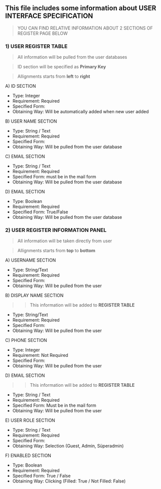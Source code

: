 ## This file includes some information about USER INTERFACE SPECIFICATION 

>YOU CAN FIND RELATIVE INFORMATION ABOUT 2 SECTIONS OF REGISTER PAGE BELOW 



### **1) USER REGISTER TABLE**

>All information will be pulled from the user databases

>ID section will be specified as **Primary Key**

>Allignments starts from **left** to **right**



  A) ID SECTION
  
  - Type: Integer
  - Requirement: Required
  - Specified Form: 
  - Obtaining Way: Will be automatically added when new user added
  
  
   B) USER NAME SECTION
  
  - Type: String / Text
  - Requirement: Required
  - Specified Form: 
  - Obtaining Way: Will be pulled from the user database


   C) EMAIL SECTION
  
  - Type: String / Text
  - Requirement: Required
  - Specified Form: must be in the mail form
  - Obtaining Way: Will be pulled from the user database


   D) EMAIL SECTION
  
  - Type: Boolean
  - Requirement: Required
  - Specified Form: True/False
  - Obtaining Way: Will be pulled from the user database







### **2) USER REGISTER INFORMATION PANEL**

>All information will be taken directly from user

>Allignments starts from **top** to **bottom**



  A) USERNAME SECTION
  
  - Type: String/Text
  - Requirement: Required
  - Specified Form:  
  - Obtaining Way: Will be pulled from the user


  B) DISPLAY NAME SECTION
  
  >> This information will be added to **REGISTER TABLE**
  
  - Type: String/Text
  - Requirement: Required
  - Specified Form: 
  - Obtaining Way: Will be pulled from the user

  
   C) PHONE SECTION
  
  - Type: Integer
  - Requirement: Not Required
  - Specified Form:  
  - Obtaining Way: Will be pulled from the user


   D) EMAIL SECTION
  
  >> This information will be added to **REGISTER TABLE**
  
  - Type: String / Text
  - Requirement: Required
  - Specified Form: Must be in the mail form 
  - Obtaining Way: Will be pulled from the user


   E) USER ROLE SECTION
  
  - Type: String / Text
  - Requirement: Required
  - Specified Form: 
  - Obtaining Way: Selection (Guest, Admin, Süperadmin) 

   F) ENABLED SECTION
  
  - Type: Boolean
  - Requirement: Required
  - Specified Form: True / False
  - Obtaining Way: Clicking (Filled: True / Not Filled: False) 
   


